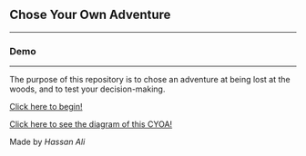 ## Chose Your Own Adventure
---
### Demo
---
The purpose of this repository is to chose an adventure at being lost at the woods, and to test your decision-making.

[Click here to begin!](thestart.md)

[Click here to see the diagram of this CYOA!](CYOAdiagram)

Made by _Hassan Ali_